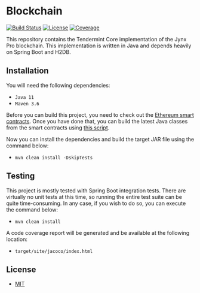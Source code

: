 # Blockchain

[![Build Status](https://app.travis-ci.com/jynx-dao/blockchain.svg?branch=main)](https://app.travis-ci.com/jynx-dao/blockchain) 
[![License](https://img.shields.io/github/license/jynx-dao/blockchain.svg)](https://github.com/jynx-dao/blockchain/blob/main/LICENSE)
[![Coverage](https://codecov.io/gh/jynx-dao/blockchain/branch/main/graph/badge.svg)](https://app.codecov.io/gh/jynx-dao/blockchain)

This repository contains the Tendermint Core implementation of the Jynx Pro blockchain. This implementation is written in Java and depends heavily on Spring Boot and H2DB.

## Installation

You will need the following dependencies:

* `Java 11`
* `Maven 3.6`

Before you can build this project, you need to check out the [Ethereum smart contracts](https://github.com/jynx-dao/ethereum-contracts). Once you have done that, you can build the latest Java classes from the smart contracts using [this script](https://github.com/jynx-dao/blockchain/blob/main/scripts/gen-contracts.sh).

Now you can install the dependencies and build the target JAR file using the command below:

* `mvn clean install -DskipTests`

## Testing

This project is mostly tested with Spring Boot integration tests. There are virtually no unit tests at this time, so running the entire test suite can be quite time-consuming. In any case, if you wish to do so, you can execute the command below:

* `mvn clean install`

A code coverage report will be generated and be available at the following location:

* `target/site/jacoco/index.html`

## License

* [MIT](https://choosealicense.com/licenses/mit)
